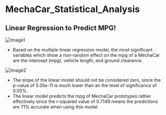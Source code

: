 # MechaCar_Statistical_Analysis

## Linear Regression to Predict MPG!

![Image1](https://user-images.githubusercontent.com/82347825/128112434-8df09bd5-28b3-411b-8666-668f514fc665.png)

- Based on the multiple linear regression model, the most significant variables which show a non-random effect on the mpg of a MechaCar are the intercept (mpg), vehicle length, and ground clearance.

![Image2](https://user-images.githubusercontent.com/82347825/128114941-f64f0913-4e47-407f-a3ec-b69525bcbf6f.png)

- The slope of the linear model should not be considered zero, since the p-value of 5.35e-11 is much lower than an the level of significance of 0.05%.
- The linear model predicts the mpg of MechaCar prototypes rather effectively since the r-squared value of 0.7149 means the predictions are 71% accurate when using this model.


